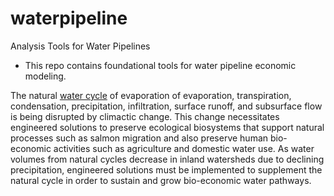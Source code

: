# waterpipeline
Analysis Tools for Water Pipelines

- This repo contains foundational tools for water pipeline economic modeling.

The natural [water cycle](https://en.wikipedia.org/wiki/Water_cycle) of evaporation of evaporation, transpiration, condensation, precipitation, infiltration, surface runoff, and subsurface flow is being disrupted by climactic change.  This change necessitates engineered solutions to preserve ecological biosystems that support natural processes such as salmon migration and also preserve human bio-economic activities such as agriculture and domestic water use.  As water volumes from natural cycles decrease in inland watersheds due to declining precipitation, engineered solutions must be implemented to supplement the natural cycle in order to sustain and grow bio-economic water pathways.
